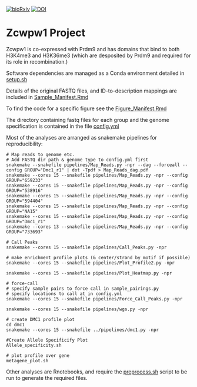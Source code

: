 [![bioRxiv](https://img.shields.io/badge/bioRxiv-10.1101%2F821678v1-%23bd2736)](https://doi.org/10.1101/821678)
[![DOI](https://zenodo.org/badge/158556718.svg)](https://zenodo.org/badge/latestdoi/158556718)

# Zcwpw1 Project

Zcwpw1 is co-expressed with Prdm9 and has domains that bind to both H3K4me3 and H3K36me3 (which are desposited by Prdm9 and required for its role in recombination.)

Software dependencies are managed as a Conda environment detailed in [setup.sh](setup.sh)

Details of the original FASTQ files, and ID-to-description mappings are included in [Sample_Manifest.Rmd](analysis/Sample_Manifest.Rmd)

To find the code for a specific figure see the [Figure_Manifest.Rmd](analysis/Figure_Manifest.Rmd)

The directory containing fastq files for each group and the genome specification is contained in the file [config.yml](pipelines/config.yml)

Most of the analyses are arranged as snakemake pipelines for reproducibility:

```{bash}
# Map reads to genome etc.
# Add FASTQ dir path & genome type to config.yml first
snakemake --snakefile pipelines/Map_Reads.py -npr --dag --forceall --config GROUP="Dmc1_r1" | dot -Tpdf > Map_Reads_dag.pdf
snakemake --cores 15 --snakefile pipelines/Map_Reads.py -npr --config GROUP="659233"
snakemake --cores 15 --snakefile pipelines/Map_Reads.py -npr --config GROUP="538916"
snakemake --cores 15 --snakefile pipelines/Map_Reads.py -npr --config GROUP="594404"
snakemake --cores 15 --snakefile pipelines/Map_Reads.py -npr --config GROUP="NA15"
snakemake --cores 15 --snakefile pipelines/Map_Reads.py -npr --config GROUP="Dmc1_r1"
snakemake --cores 13 --snakefile pipelines/Map_Reads.py -npr --config GROUP="733693"

# Call Peaks
snakemake --cores 15 --snakefile pipelines/Call_Peaks.py -npr

# make enrichment profile plots (& center/strand by motif if possible)
snakemake --cores 15 --snakefile pipelines/Plot_Profile2.py -npr

snakemake --cores 15 --snakefile pipelines/Plot_Heatmap.py -npr

# force-call
# specify sample pairs to force call in sample_pairings.py
# specify locations to call at in config.yml
snakemake --cores 15 --snakefile pipelines/Force_Call_Peaks.py -npr

snakemake --cores 15 --snakefile pipelines/wgs.py -npr

# create DMC1 profile plot
cd dmc1
snakemake --cores 15 --snakefile ../pipelines/dmc1.py -npr

#Create Allele Specificify Plot
Allele_specificity.sh

# plot profile over gene
metagene_plot.sh
```

Other analyses are Rnotebooks, and require the [preprocess.sh](analysis/preprocess.sh) script to be run to generate the required files.


